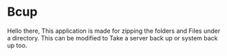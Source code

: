 # Bcup
Hello there,
This application is made for zipping the folders and
Files under a directory. This can be modified to
Take a server back up or system back up too.
